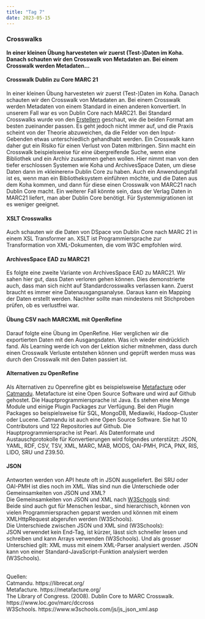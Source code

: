 ```yaml
---
title: "Tag 7"
date: 2023-05-15
---
```


### Crosswalks 
**In einer kleinen Übung harvesteten wir zuerst (Test-)Daten im Koha. Danach schauten wir den Crosswalk von Metadaten an. Bei einem Crosswalk werden Metadaten...**



#### **Crosswalk Dublin zu Core MARC 21**
In einer kleinen Übung harvesteten wir zuerst (Test-)Daten im Koha. Danach schauten wir den Crosswalk von Metadaten an. Bei einem Crosswalk werden Metadaten von einem Standard in einen anderen konvertiert. In unserem Fall war es von Dublin Core nach MARC21.
Bei Standard Crosswalks wurde von den <a href="https://www.loc.gov/marc/dccross">Erstellern</a> geschaut, wie die beiden Format am besten zueinander passen. Es geht jedoch nicht immer auf, und die Praxis scheint von der Theorie abzuweichen, da die Felder von den Input-Gebenden etwas unterschiedlich gehandhabt werden. Ein Crosswalk kann daher gut ein Risiko für einen Verlust von Daten mitbringen. Sinn macht ein Crosswalk beispielsweise für eine übergreifende Suche, wenn eine Bibliothek und ein Archiv zusammen gehen wollen. Hier nimmt man von den tiefer erschlossen Systemen wie Koha und ArchivesSpace Daten, um diese Daten dann im «kleineren» Dublin Core zu haben. Auch ein Anwendungsfall ist es, wenn man ein Bibliotheksystem einführen möchte, und die Daten aus dem Koha kommen, und dann für diese einen Crosswalk von MARC21 nach Dublin Core macht. Ein weiterer Fall könnte sein, dass der Verlag Daten in MARC21 liefert, man aber Dublin Core benötigt. Für Systemmigrationen ist es weniger geeignet. 
<br>
#### **XSLT Crosswalks**<br>
Auch schauten wir die Daten von DSpace von Dublin Core nach MARC 21 in einem XSL Transformer an. XSLT ist Programmiersprache zur Transformation von XML-Dokumenten, die vom W3C empfohlen wird. 
<br>
#### **ArchivesSpace EAD zu MARC21**<br>
Es folgte eine zweite Variante von ArchivesSpace EAD zu MARC21. 
Wir sahen hier gut, dass Daten verloren gehen können. Dies demonstrierte auch, dass man sich nicht auf Standardcrosswalks verlassen kann. Zuerst braucht es immer eine Datenausgangsanalyse. Daraus kann ein Mapping der Daten erstellt werden. Nachher sollte man mindestens mit Stichproben prüfen, ob es verlustfrei war. 
<br>
#### **Übung CSV nach MARCXML mit OpenRefine**<br>
Darauf folgte eine Übung im OpenRefine. Hier verglichen wir die exportierten Daten mit den Ausgangsdaten. Was ich wieder eindrücklich fand. Als Learning werde ich von der Lektion sicher mitnehmen, dass durch einen Crosswalk Verluste entstehen können und geprüft werden muss was durch den Crosswalk mit den Daten passiert ist.
<br>
#### **Alternativen zu OpenRefine**<br>
Als Alternativen zu Openrefine gibt es beispielsweise <a href="https://metafacture.org/">Metafacture</a> oder <a href="https://librecat.org/">Catmandu</a>. Metafacture ist eine Open Source Software und wird auf Github gehostet. Die Hauptprogrammiersprache ist Java. Es stehen eine Menge Module und einige Plugin Packages zur Verfügung. Bei den Plugin Packages so beispielsweise für SQL, MongoDB, Mediawiki, Hadoop-Cluster oder Lucene.
Catmandu ist auch eine Open Source Software. Sie hat 10 Contributors und 122 Repositories auf Github. Die Hauptprogrammiersprache ist Pearl. Als Datenformate und Austauschprotokolle für Konvertierungen wird folgendes unterstützt: JSON, YAML, RDF, CSV, TSV, XML, MARC, MAB, MODS, OAI-PMH, PICA, PNX, RIS, LIDO, SRU und Z39.50.
<br>
#### **JSON**<br>
Antworten werden von API heute oft in JSON ausgeliefert. Bei SRU oder OAI-PMH ist dies noch im XML. Was sind nun die Unterschiede oder Gemeinsamkeiten von JSON und XML? <br>
Die Gemeinsamkeiten von JSON und XML nach <a href="https://www.w3schools.com/js/js_json_xml.asp">W3Schools</a> sind: <br>
Beide sind auch gut für Menschen lesbar., sind hierarchisch, können von vielen Programmiersprachen geparst werden und können mit einem XMLHttpRequest abgerufen werden (W3Schools). <br>
Die Unterschiede zwischen JSON und XML sind (W3Schools): <br>
JSON verwendet kein End-Tag, ist kürzer, lässt sich schneller lesen und schreiben und kann Arrays verwenden (W3Schools). Und als grosser Unterschied gilt: XML muss mit einem XML-Parser analysiert werden. JSON kann von einer Standard-JavaScript-Funktion analysiert werden (W3Schools). <br>


<br>
Quellen: 
 <br>
Catmandu. https://librecat.org/
 <br>
Metafacture. https://metafacture.org/
 <br>
The Library of Congress. (2008). Dublin Core to MARC Crosswalk. https://www.loc.gov/marc/dccross
<br>
W3Schools. https://www.w3schools.com/js/js_json_xml.asp


